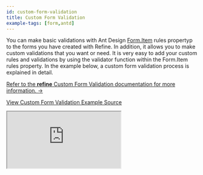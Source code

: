 ```yaml
---
id: custom-form-validation
title: Custom Form Validation
example-tags: [form,antd]
---
```


You can make basic validations with Ant Design [Form.Item](https://ant.design/components/form/#Form.Item) rules propertyp to the forms you have created with Refine. In addition, it allows you to make custom validations that you want or need. It is very easy to add your custom rules and validations by using the validator function within the Form.Item rules property. In the example below, a custom form validation process is explained in detail.

[Refer to the **refine** Custom Form Validation documentation for more information. →](/docs/api-reference/antd/hooks/form/useStepsForm/)

[View Custom Form Validation Example Source](https://github.com/refinedev/refine/tree/master/examples/form/antd/customValidation)

<iframe loading="lazy" src="https://stackblitz.com/github/refinedev/refine/tree/master/examples/form/antd/customValidation?embed=1&view=preview&theme=dark&preset=node&ctl=1"
    style={{width: "100%", height:"80vh", border: "0px", borderRadius: "8px", overflow:"hidden"}}
    title="refine-custom-validation-example-app"
></iframe>
